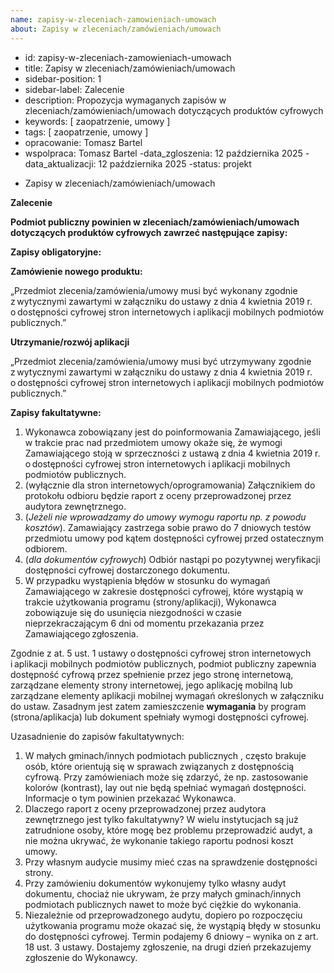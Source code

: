 ```yaml
---
name: zapisy-w-zleceniach-zamowieniach-umowach
about: Zapisy w zleceniach/zamówieniach/umowach
---
```

- id: zapisy-w-zleceniach-zamowieniach-umowach
- title: Zapisy w zleceniach/zamówieniach/umowach
- sidebar-position: 1
- sidebar-label: Zalecenie 
- description: Propozycja wymaganych zapisów w zleceniach/zamówieniach/umowach dotyczących produktów cyfrowych
- keywords: [
        zaopatrzenie,
		umowy
]
- tags: [
        zaopatrzenie,
		umowy
]
- opracowanie: Tomasz Bartel
- wspolpraca: Tomasz Bartel
-data_zgloszenia: 12 października 2025
-data_aktualizacji:  12 października 2025
-status: projekt

 
* Zapisy w zleceniach/zamówieniach/umowach
 
**Zalecenie**
 
**Podmiot publiczny powinien w zleceniach/zamówieniach/umowach dotyczących produktów cyfrowych zawrzeć następujące zapisy:**
 
**Zapisy obligatoryjne:**
 
**Zamówienie nowego produktu:**
 
„Przedmiot zlecenia/zamówienia/umowy musi być wykonany zgodnie z wytycznymi zawartymi w załączniku do ustawy z dnia 4 kwietnia 2019 r. o dostępności cyfrowej stron internetowych i aplikacji mobilnych podmiotów publicznych.”
 
**Utrzymanie/rozwój aplikacji**
 
„Przedmiot zlecenia/zamówienia/umowy musi być utrzymywany zgodnie z wytycznymi zawartymi w załączniku do ustawy z dnia 4 kwietnia 2019 r. o dostępności cyfrowej stron internetowych i aplikacji mobilnych podmiotów publicznych.”
 
**Zapisy fakultatywne:**
 
1. Wykonawca zobowiązany jest do poinformowania Zamawiającego, jeśli w trakcie prac nad przedmiotem umowy okaże się, że wymogi Zamawiającego stoją w sprzeczności z ustawą z dnia 4 kwietnia 2019 r. o dostępności cyfrowej stron internetowych i aplikacji mobilnych podmiotów publicznych.
2. (wyłącznie dla stron internetowych/oprogramowania) Załącznikiem do protokołu odbioru będzie raport z oceny przeprowadzonej przez audytora zewnętrznego.
3. (_Jeżeli nie wprowadzamy do umowy wymogu raportu np. z powodu kosztów_). Zamawiający zastrzega sobie prawo do 7 dniowych testów przedmiotu umowy pod kątem dostępności cyfrowej przed ostatecznym odbiorem.
4. (_dla dokumentów cyfrowych_) Odbiór nastąpi po pozytywnej weryfikacji dostępności cyfrowej dostarczonego dokumentu.
5. W przypadku wystąpienia błędów w stosunku do wymagań Zamawiającego w zakresie dostępności cyfrowej, które wystąpią w trakcie użytkowania programu (strony/aplikacji), Wykonawca zobowiązuje się do usunięcia niezgodności w czasie nieprzekraczającym 6 dni od momentu przekazania przez Zamawiającego zgłoszenia.
 
Zgodnie z at. 5 ust. 1 ustawy o dostępności cyfrowej stron internetowych i aplikacji mobilnych podmiotów publicznych, podmiot publiczny zapewnia dostępność cyfrową przez spełnienie przez jego stronę internetową, zarządzane elementy strony internetowej, jego aplikację mobilną lub zarządzane elementy aplikacji mobilnej wymagań określonych w załączniku do ustaw. Zasadnym jest zatem zamieszczenie **wymagania** by program (strona/aplikacja) lub dokument spełniały wymogi dostępności cyfrowej.
 
Uzasadnienie do zapisów fakultatywnych:
 
1. W małych gminach/innych podmiotach publicznych , często brakuje osób, które orientują się w sprawach związanych z dostępnością cyfrową. Przy zamówieniach może się zdarzyć, że np. zastosowanie kolorów (kontrast), lay out nie będą spełniać wymagań dostępności. Informacje o tym powinien przekazać Wykonawca.
2. Dlaczego raport z oceny przeprowadzonej przez audytora zewnętrznego jest tylko fakultatywny? W wielu instytucjach są już zatrudnione osoby, które mogę bez problemu przeprowadzić audyt, a nie można ukrywać, że wykonanie takiego raportu podnosi koszt umowy.
3. Przy własnym audycie musimy mieć czas na sprawdzenie dostępności strony.
4. Przy zamówieniu dokumentów wykonujemy tylko własny audyt dokumentu, chociaż nie ukrywam, że przy małych gminach/innych podmiotach publicznych nawet to może być ciężkie do wykonania.
5. Niezależnie od przeprowadzonego audytu, dopiero po rozpoczęciu użytkowania programu może okazać się, że wystąpią błędy w stosunku do dostępności cyfrowej. Termin podajemy 6 dniowy – wynika on z art. 18 ust. 3 ustawy. Dostajemy zgłoszenie, na drugi dzień przekazujemy zgłoszenie do Wykonawcy.

